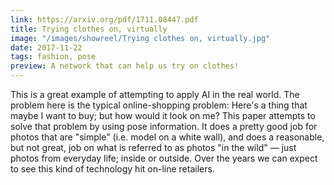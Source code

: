 ```yaml
---
link: https://arxiv.org/pdf/1711.08447.pdf
title: Trying clothes on, virtually
image: "/images/showreel/Trying clothes on, virtually.jpg"
date: 2017-11-22
tags: fashion, pose
preview: A network that can help us try on clothes!
---
```


This is a great example of attempting to apply AI in the real world. The
problem here is the typical online-shopping problem: Here's a thing that maybe
I want to buy; but how would it look on me? This paper attempts to solve that
problem by using pose information. It does a pretty good job for photos that
are "simple" (i.e. model on a white wall), and does a reasonable, but not
great, job on what is referred to as photos "in the wild" &mdash; just photos
from everyday life; inside or outside. Over the years we can expect to see
this kind of technology hit on-line retailers.
